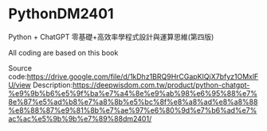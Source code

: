 # PythonDM2401
Python + ChatGPT 零基礎+高效率學程式設計與運算思維(第四版)

All coding are based on this book

Source code:https://drive.google.com/file/d/1kDhz1BRQ9HrCGapKIQjX7bfyz1OMxlFU/view
Description:https://deepwisdom.com.tw/product/python-chatgpt-%e9%9b%b6%e5%9f%ba%e7%a4%8e%e9%ab%98%e6%95%88%e7%8e%87%e5%ad%b8%e7%a8%8b%e5%bc%8f%e8%a8%ad%e8%a8%88%e8%88%87%e9%81%8b%e7%ae%97%e6%80%9d%e7%b6%ad%e7%ac%ac%e5%9b%9b%e7%89%88dm2401/
